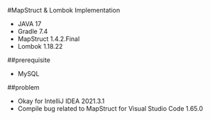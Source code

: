 #MapStruct & Lombok Implementation
- JAVA 17
- Gradle 7.4
- MapStruct 1.4.2.Final
- Lombok 1.18.22

##prerequisite
- MySQL

##problem
- Okay for IntelliJ IDEA 2021.3.1
- Compile bug related to MapStruct for Visual Studio Code 1.65.0